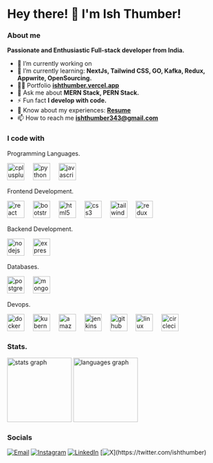<h1 color="green">Hey there! 👋 I'm Ish Thumber!</h1>

### About me

**Passionate and Enthusiastic Full-stack developer from India.**

- 🔭 I’m currently working on 
- 🌱 I’m currently learning: **NextJs, Tailwind CSS, GO, Kafka, Redux, Appwrite, OpenSourcing.**
- 👨‍💻 Portfolio **[ishthumber.vercel.app](https://ishthumber.vercel.app)**
- 💬 Ask me about **MERN Stack, PERN Stack.**
- ⚡ Fun fact **I develop with code.**
- 📄 Know about my experiences: **[Resume]([https://drive.google.com/file/d/1JOihDbIFvQGx5onKivsGlu2ZTA7BEKed/view?usp=drivesdk](https://drive.google.com/file/d/1dCukUpwN8EbVZwBdKMTVNDxm6M-fkbhz/view?usp=sharing))**
- 📫 How to reach me **ishthumber343@gmail.com**

### I code with

Programming Languages.
<div align="left">
  <img src="https://cdn.jsdelivr.net/gh/devicons/devicon/icons/cplusplus/cplusplus-original.svg" height="40" alt="cplusplus logo"  />
  <img width="12" />
  <img src="https://cdn.jsdelivr.net/gh/devicons/devicon/icons/python/python-original.svg" height="40" alt="python logo"  />
  <img width="12" />
  <img src="https://cdn.jsdelivr.net/gh/devicons/devicon/icons/javascript/javascript-original.svg" height="40" alt="javascript logo"  />
</div>

Frontend Development.
<div align="left">
  <img src="https://cdn.jsdelivr.net/gh/devicons/devicon/icons/react/react-original.svg" height="40" alt="react logo"  />
  <img width="12" />
  <img src="https://cdn.jsdelivr.net/gh/devicons/devicon/icons/bootstrap/bootstrap-original.svg" height="40" alt="bootstrap logo"  />
  <img width="12" />
  <img src="https://cdn.jsdelivr.net/gh/devicons/devicon/icons/html5/html5-original.svg" height="40" alt="html5 logo"  />
  <img width="12" />
  <img src="https://cdn.jsdelivr.net/gh/devicons/devicon/icons/css3/css3-original.svg" height="40" alt="css3 logo"  />
  <img width="12" />
  <img src="https://cdn.jsdelivr.net/gh/devicons/devicon/icons/tailwindcss/tailwindcss-original-wordmark.svg" height="40" alt="tailwindcss logo"  />
  <img width="12" />
  <img src="https://cdn.jsdelivr.net/gh/devicons/devicon/icons/redux/redux-original.svg" height="40" alt="redux logo"  />
</div>

Backend Development.
<div align="left">
  <img src="https://cdn.jsdelivr.net/gh/devicons/devicon/icons/nodejs/nodejs-original.svg" height="40" alt="nodejs logo"  />
  <img width="12" />
  <img src="https://cdn.jsdelivr.net/gh/devicons/devicon/icons/express/express-original.svg" height="40" alt="express logo"  />
</div>

Databases.
<div align="left">
  <img src="https://cdn.jsdelivr.net/gh/devicons/devicon/icons/postgresql/postgresql-original.svg" height="40" alt="postgresql logo"  />
  <img width="12" />
  <img src="https://cdn.jsdelivr.net/gh/devicons/devicon/icons/mongodb/mongodb-original.svg" height="40" alt="mongodb logo"  />
</div>

Devops.
<div align="left">
  <img src="https://cdn.jsdelivr.net/gh/devicons/devicon/icons/docker/docker-original.svg" height="40" alt="docker logo"  />
  <img width="12" />
  <img src="https://cdn.jsdelivr.net/gh/devicons/devicon/icons/kubernetes/kubernetes-plain.svg" height="40" alt="kubernetes logo"  />
  <img width="12" />
  <img src="https://cdn.jsdelivr.net/gh/devicons/devicon/icons/amazonwebservices/amazonwebservices-original.svg" height="40" alt="amazonwebservices logo"  />
  <img width="12" />
  <img src="https://cdn.jsdelivr.net/gh/devicons/devicon/icons/jenkins/jenkins-line.svg" height="40" alt="jenkins logo"  />
  <img width="12" />
  <img src="https://cdn.jsdelivr.net/gh/devicons/devicon/icons/github/github-original.svg" height="40" alt="github logo"  />
  <img width="12" />
  <img src="https://cdn.jsdelivr.net/gh/devicons/devicon/icons/linux/linux-original.svg" height="40" alt="linux logo"  />
  <img width="12" />
  <img src="https://cdn.jsdelivr.net/gh/devicons/devicon/icons/circleci/circleci-plain.svg" height="40" alt="circleci logo"  />
</div>

<h3 align="left">Stats.</h3>

<div align="left">
  <img src="https://github-readme-stats.vercel.app/api?username=IshThumber&hide_title=false&hide_rank=false&show_icons=true&include_all_commits=true&count_private=true&disable_animations=false&theme=dark&locale=en&hide_border=false&order=1" height="150" alt="stats graph"  />
  <img src="https://github-readme-stats.vercel.app/api/top-langs?username=IshThumber&locale=en&hide_title=false&layout=compact&card_width=320&langs_count=5&theme=dark&hide_border=false&order=2" height="150" alt="languages graph"  />
</div>


### Socials

[![Email](https://img.shields.io/badge/Email-red?logo=gmail&logoColor=white)](mailto:ishthumber343@gmail.com)
[![Instagram](https://img.shields.io/badge/Instagram-%23E4405F.svg?logo=Instagram&logoColor=white)](https://instagram.com/__ish343__)
[![LinkedIn](https://img.shields.io/badge/LinkedIn-%230077B5.svg?logo=linkedin&logoColor=white)](https://linkedin.com/in/ishthumber)
[![X](https://img.shields.io/badge/X_(Formarly_Tweeter)-%23191919.svg?logo=x&logoColor=white)](https://twitter.com/ishthumber)

